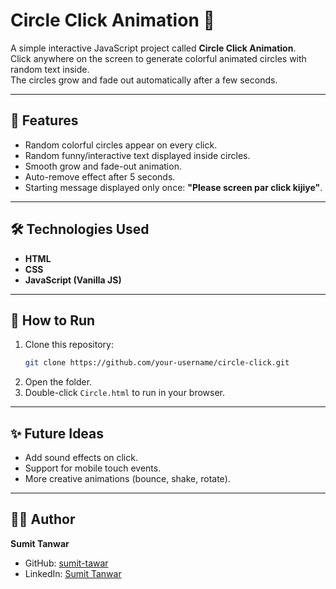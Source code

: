 # Circle Click Animation 🎨

A simple interactive JavaScript project called **Circle Click Animation**.  
Click anywhere on the screen to generate colorful animated circles with random text inside.  
The circles grow and fade out automatically after a few seconds.

---

## 🚀 Features
- Random colorful circles appear on every click.
- Random funny/interactive text displayed inside circles.
- Smooth grow and fade-out animation.
- Auto-remove effect after 5 seconds.
- Starting message displayed only once: **"Please screen par click kijiye"**.

---

## 🛠️ Technologies Used
- **HTML**
- **CSS**
- **JavaScript (Vanilla JS)**

---

## 📂 How to Run
1. Clone this repository:
   ```bash
   git clone https://github.com/your-username/circle-click.git
   ```
2. Open the folder.
3. Double-click `Circle.html` to run in your browser.

---

## ✨ Future Ideas
- Add sound effects on click.
- Support for mobile touch events.
- More creative animations (bounce, shake, rotate).

---

## 👨‍💻 Author
**Sumit Tanwar**  
- GitHub: [sumit-tawar](https://github.com/sumit-tawar)  
- LinkedIn: [Sumit Tanwar](https://www.linkedin.com/in/sumit-tawar-07984b255)
